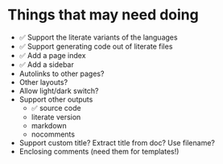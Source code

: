 # Things that may need doing

* ✅ Support the literate variants of the languages
* ✅ Support generating code out of literate files
* ✅ Add a page index
* ✅ Add a sidebar
* Autolinks to other pages?
* Other layouts?
* Allow light/dark switch?
* Support other outputs
  * ✅ source code
  * literate version
  * markdown
  * nocomments
* Support custom title? Extract title from doc? Use filename?
* Enclosing comments (need them for templates!)